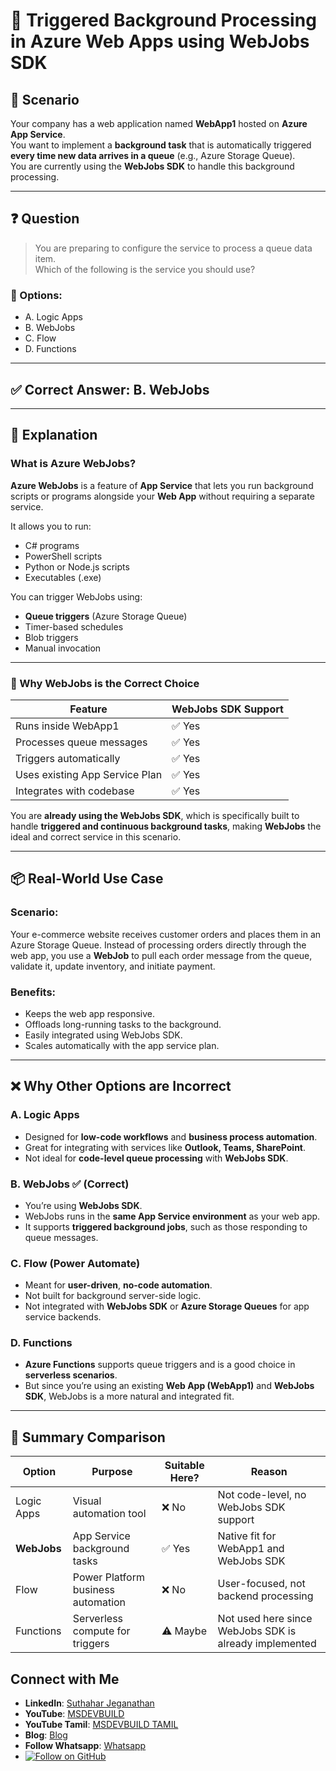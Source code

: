 
# 🧠 Triggered Background Processing in Azure Web Apps using WebJobs SDK

## 📘 Scenario

Your company has a web application named **WebApp1** hosted on **Azure App Service**.  
You want to implement a **background task** that is automatically triggered **every time new data arrives in a queue** (e.g., Azure Storage Queue).  
You are currently using the **WebJobs SDK** to handle this background processing.

---

## ❓ Question

> You are preparing to configure the service to process a queue data item.  
> Which of the following is the service you should use?

### 🔹 Options:

- A. Logic Apps  
- B. WebJobs  
- C. Flow  
- D. Functions

---

## ✅ Correct Answer: **B. WebJobs**

---

## 🔎 Explanation

### What is **Azure WebJobs**?

**Azure WebJobs** is a feature of **App Service** that lets you run background scripts or programs alongside your **Web App** without requiring a separate service.

It allows you to run:
- C# programs
- PowerShell scripts
- Python or Node.js scripts
- Executables (.exe)

You can trigger WebJobs using:
- **Queue triggers** (Azure Storage Queue)
- Timer-based schedules
- Blob triggers
- Manual invocation

---

### 🔧 Why WebJobs is the Correct Choice

| Feature                        | WebJobs SDK Support |
|-------------------------------|---------------------|
| Runs inside WebApp1           | ✅ Yes              |
| Processes queue messages      | ✅ Yes              |
| Triggers automatically        | ✅ Yes              |
| Uses existing App Service Plan| ✅ Yes              |
| Integrates with codebase      | ✅ Yes              |

You are **already using the WebJobs SDK**, which is specifically built to handle **triggered and continuous background tasks**, making **WebJobs** the ideal and correct service in this scenario.

---

## 📦 Real-World Use Case

### Scenario:
Your e-commerce website receives customer orders and places them in an Azure Storage Queue. Instead of processing orders directly through the web app, you use a **WebJob** to pull each order message from the queue, validate it, update inventory, and initiate payment.

### Benefits:
- Keeps the web app responsive.
- Offloads long-running tasks to the background.
- Easily integrated using WebJobs SDK.
- Scales automatically with the app service plan.

---

## ❌ Why Other Options are Incorrect

### A. Logic Apps
- Designed for **low-code workflows** and **business process automation**.
- Great for integrating with services like **Outlook, Teams, SharePoint**.
- Not ideal for **code-level queue processing** with **WebJobs SDK**.

### B. WebJobs ✅ **(Correct)**
- You’re using **WebJobs SDK**.
- WebJobs runs in the **same App Service environment** as your web app.
- It supports **triggered background jobs**, such as those responding to queue messages.

### C. Flow (Power Automate)
- Meant for **user-driven**, **no-code automation**.
- Not built for background server-side logic.
- Not integrated with **WebJobs SDK** or **Azure Storage Queues** for app service backends.

### D. Functions
- **Azure Functions** supports queue triggers and is a good choice in **serverless scenarios**.
- But since you’re using an existing **Web App (WebApp1)** and **WebJobs SDK**, WebJobs is a more natural and integrated fit.

---

## 🧩 Summary Comparison

| Option         | Purpose                             | Suitable Here? | Reason |
|----------------|--------------------------------------|----------------|--------|
| Logic Apps     | Visual automation tool               | ❌ No          | Not code-level, no WebJobs SDK support |
| **WebJobs**    | App Service background tasks         | ✅ Yes         | Native fit for WebApp1 and WebJobs SDK |
| Flow           | Power Platform business automation   | ❌ No          | User-focused, not backend processing |
| Functions      | Serverless compute for triggers      | ⚠️ Maybe       | Not used here since WebJobs SDK is already implemented |

 ## Connect with Me
- **LinkedIn**: [Suthahar Jeganathan](https://www.linkedin.com/in/jssuthahar/)
- **YouTube**: [MSDEVBUILD](https://www.youtube.com/@MSDEVBUILD)
- **YouTube Tamil**: [MSDEVBUILD TAMIL](https://www.youtube.com/@MSDEVBUILDTamil)
- **Blog**: [Blog](https://www.msdevbuild.com/)
- **Follow Whatsapp**: [Whatsapp](https://www.whatsapp.com/channel/0029Va5j2rHEFeXcTlUhQB0J)
- [![Follow on GitHub](https://img.shields.io/github/followers/jssuthahar?label=Follow&style=social)](https://github.com/jssuthahar)

